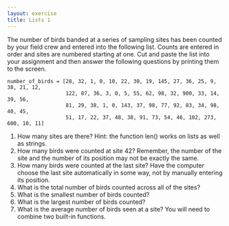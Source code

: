 ```yaml
---
layout: exercise
title: Lists 1
---
```


The number of birds banded at a series of sampling sites has been
counted by your field crew and entered into the following list. Counts
are entered in order and sites are numbered starting at one. Cut and
paste the list into your assignment and then answer the following
questions by printing them to the screen.

```
number_of_birds = [28, 32, 1, 0, 10, 22, 30, 19, 145, 27, 36, 25, 9, 38, 21, 12,
                   122, 87, 36, 3, 0, 5, 55, 62, 98, 32, 900, 33, 14, 39, 56,
                   81, 29, 38, 1, 0, 143, 37, 98, 77, 92, 83, 34, 98, 40, 45,
                   51, 17, 22, 37, 48, 38, 91, 73, 54, 46, 102, 273, 600, 10, 11]
```

1.  How many sites are there? Hint: the function len() works on lists as
    well as strings.
2.  How many birds were counted at site 42? Remember, the number of the
    site and the number of its position may not be exactly the same.
3.  How many birds were counted at the last site? Have the computer
    choose the last site automatically in some way, not by manually
    entering its position.
4.  What is the total number of birds counted across all of the sites?
5.  What is the smallest number of birds counted?
6.  What is the largest number of birds counted?
7.  What is the average number of birds seen at a site? You will need to
    combine two built-in functions.

